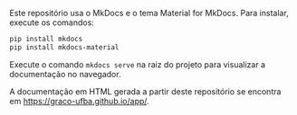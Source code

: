 Este repositório usa o MkDocs e o tema Material for MkDocs. Para instalar, execute os comandos:

```bash
pip install mkdocs
pip install mkdocs-material
```

Execute o comando `mkdocs serve` na raiz do projeto para visualizar a documentação no navegador.

A documentação em HTML gerada a partir deste repositório se encontra em <https://graco-ufba.github.io/app/>.